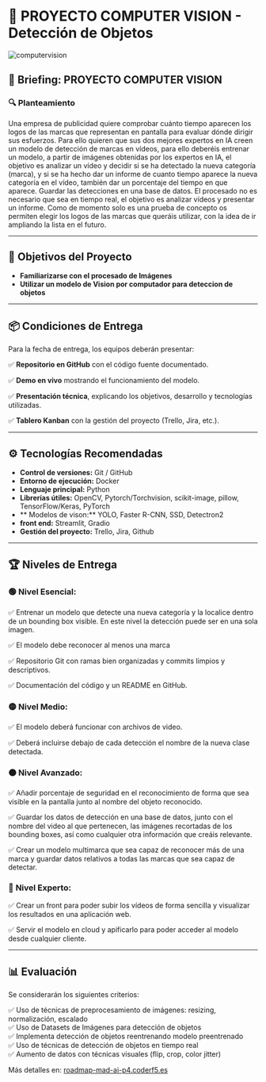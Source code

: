 # 🚀 PROYECTO COMPUTER VISION - Detección de Objetos

![computervision](https://github.com/user-attachments/assets/0bd79f43-56c5-4494-9dc7-910c9d902742)

## 📜 Briefing: PROYECTO COMPUTER VISION

### 🔍 Planteamiento  

Una empresa de publicidad quiere comprobar cuánto tiempo aparecen los logos de las
marcas que representan en pantalla para evaluar dónde dirigir sus esfuerzos.
Para ello quieren que sus dos mejores expertos en IA creen un modelo de detección de
marcas en vídeos, para ello deberéis entrenar un modelo, a partir de imágenes obtenidas
por los expertos en IA, el objetivo es analizar un vídeo y decidir si se ha detectado la nueva
categoría (marca), y si se ha hecho dar un informe de cuanto tiempo aparece la nueva
categoría en el vídeo, también dar un porcentaje del tiempo en que aparece. Guardar las
detecciones en una base de datos.
El procesado no es necesario que sea en tiempo real, el objetivo es analizar vídeos y
presentar un informe.
Como de momento solo es una prueba de concepto os permiten elegir los logos de las
marcas que queráis utilizar, con la idea de ir ampliando la lista en el futuro.

---

## 🎯 Objetivos del Proyecto  

* **Familiarizarse con el procesado de Imágenes**  
* **Utilizar un modelo de Vision por computador para deteccion de objetos**  
   

---

## 📦 Condiciones de Entrega  

Para la fecha de entrega, los equipos deberán presentar:  

✅ **Repositorio en GitHub** con el código fuente documentado.

✅ **Demo en vivo** mostrando el funcionamiento del modelo.

✅ **Presentación técnica**, explicando los objetivos, desarrollo y tecnologías utilizadas.

✅ **Tablero Kanban** con la gestión del proyecto (Trello, Jira, etc.).  

---

## ⚙️ Tecnologías Recomendadas  

- **Control de versiones:** Git / GitHub  
- **Entorno de ejecución:** Docker  
- **Lenguaje principal:** Python  
- **Librerías útiles:** OpenCV, Pytorch/Torchvision, scikit-image, pillow, TensorFlow/Keras, PyTorch
- ** Modelos de vison:** YOLO, Faster R-CNN, SSD, Detectron2
- **front end:** Streamlit, Gradio 
- **Gestión del proyecto:** Trello, Jira, Github  

---

## 🏆 Niveles de Entrega  

### 🟢 **Nivel Esencial:**  
✅ Entrenar un modelo que detecte una nueva categoría y la localice dentro de un bounding box visible. En este nivel la detección puede ser en una sola imagen.

✅ El modelo debe reconocer al menos una marca

✅ Repositorio Git con ramas bien organizadas y commits limpios y descriptivos.

✅ Documentación del código y un README en GitHub.  

### 🟡 **Nivel Medio:**  
✅ El modelo deberá funcionar con archivos de video.

✅ Deberá incluirse debajo de cada detección el nombre de la nueva clase detectada.

### 🟠 **Nivel Avanzado:**  
✅ Añadir porcentaje de seguridad en el reconocimiento de forma que sea visible en la pantalla junto al nombre del objeto reconocido.

✅ Guardar los datos de detección en una base de datos, junto con el nombre del video al que pertenecen, las imágenes recortadas de los bounding boxes, así como cualquier otra información que creáis relevante.

✅ Crear un modelo multimarca que sea capaz de reconocer más de una marca y guardar datos relativos a todas las marcas que sea capaz de detectar. 

### 🔴 **Nivel Experto:**  
✅ Crear un front para poder subir los vídeos de forma sencilla y visualizar los resultados en una aplicación web.

✅ Servir el modelo en cloud y apificarlo para poder acceder al modelo desde cualquier cliente.

---

## 📊 Evaluación  

Se considerarán los siguientes criterios:  

✅ Uso de técnicas de preprocesamiento de imágenes: resizing, normalización, escalado  
✅ Uso de Datasets de Imágenes para detección de objetos   
✅ Implementa detección de objetos reentrenando modelo preentrenado    
✅ Uso de técnicas de detección de objetos en tiempo real  
✅ Aumento de datos con técnicas visuales (flip, crop, color jitter)    

Más detalles en: [roadmap-mad-ai-p4.coderf5.es](https://roadmap-mad-ai-p4.coderf5.es/)  

 
